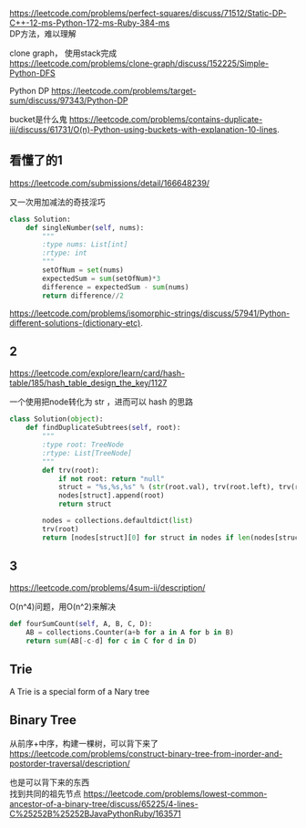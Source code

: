 https://leetcode.com/problems/perfect-squares/discuss/71512/Static-DP-C++-12-ms-Python-172-ms-Ruby-384-ms  
DP方法，难以理解

clone graph， 使用stack完成  
https://leetcode.com/problems/clone-graph/discuss/152225/Simple-Python-DFS


Python DP
https://leetcode.com/problems/target-sum/discuss/97343/Python-DP


bucket是什么鬼
https://leetcode.com/problems/contains-duplicate-iii/discuss/61731/O(n)-Python-using-buckets-with-explanation-10-lines.










## 看懂了的1

https://leetcode.com/submissions/detail/166648239/

又一次用加减法的奇技淫巧
```py
class Solution:
    def singleNumber(self, nums):
        """
        :type nums: List[int]
        :rtype: int
        """
        setOfNum = set(nums)
        expectedSum = sum(setOfNum)*3
        difference = expectedSum - sum(nums)
        return difference//2
```


https://leetcode.com/problems/isomorphic-strings/discuss/57941/Python-different-solutions-(dictionary-etc).

## 2

https://leetcode.com/explore/learn/card/hash-table/185/hash_table_design_the_key/1127

一个使用把node转化为 str ，进而可以 hash 的思路
```py
class Solution(object):
    def findDuplicateSubtrees(self, root):
        """
        :type root: TreeNode
        :rtype: List[TreeNode]
        """
        def trv(root):
            if not root: return "null"
            struct = "%s,%s,%s" % (str(root.val), trv(root.left), trv(root.right))
            nodes[struct].append(root)
            return struct

        nodes = collections.defaultdict(list)
        trv(root)
        return [nodes[struct][0] for struct in nodes if len(nodes[struct]) > 1]
```

## 3
https://leetcode.com/problems/4sum-ii/description/

O(n^4)问题，用O(n^2)来解决
```py
def fourSumCount(self, A, B, C, D):
    AB = collections.Counter(a+b for a in A for b in B)
    return sum(AB[-c-d] for c in C for d in D)
```


## Trie
A Trie is a special form of a Nary tree

## Binary Tree
从前序+中序，构建一棵树，可以背下来了
https://leetcode.com/problems/construct-binary-tree-from-inorder-and-postorder-traversal/description/

也是可以背下来的东西  
找到共同的祖先节点
https://leetcode.com/problems/lowest-common-ancestor-of-a-binary-tree/discuss/65225/4-lines-C%25252B%25252BJavaPythonRuby/163571
